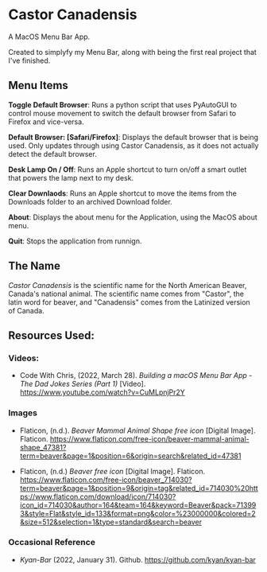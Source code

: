 # Castor Canadensis
A MacOS Menu Bar App.

Created to simplyfy my Menu Bar, along with being the first real project that I've finished.

## Menu Items

**Toggle Default Browser**: Runs a python script that uses PyAutoGUI to control mouse movement to switch the default browser from Safari to Firefox and vice-versa. 

**Default Browser: [Safari/Firefox]**: Displays the default browser that is being used. Only updates through using Castor Canadensis, as it does not actually detect the default browser.
  
**Desk Lamp On / Off**: Runs an Apple shortcut to turn on/off a smart outlet that powers the lamp next to my desk.

**Clear Downlaods**: Runs an Apple shortcut to move the items from the Downloads folder to an archived Download folder.

**About**: Displays the about menu for the Application, using the MacOS about menu.

**Quit**: Stops the application from runnign.

## The Name
*Castor Canadensis* is the scientific name for the North American Beaver, Canada's national animal. The scientific name comes from "Castor", the latin word for beaver, and "Canadensis" comes from the Latinized version of Canada.

## Resources Used:
### Videos:

- Code With Chris, (2022, March 28). *Building a macOS Menu Bar App - The Dad Jokes Series (Part 1)* [Video]. https://www.youtube.com/watch?v=CuMLpnjPr2Y

### Images

- Flaticon, (n.d.). *Beaver Mammal Animal Shape free icon* [Digital Image]. Flaticon. https://www.flaticon.com/free-icon/beaver-mammal-animal-shape_47381?term=beaver&page=1&position=6&origin=search&related_id=47381

- Flaticon, (n.d.) *Beaver free icon* [Digital Image]. Flaticon. https://www.flaticon.com/free-icon/beaver_714030?term=beaver&page=1&position=9&origin=tag&related_id=714030%20https://www.flaticon.com/download/icon/714030?icon_id=714030&author=164&team=164&keyword=Beaver&pack=713993&style=Flat&style_id=133&format=png&color=%23000000&colored=2&size=512&selection=1&type=standard&search=beaver

### Occasional Reference

- *Kyan-Bar* (2022, January 31). Github. https://github.com/kyan/kyan-bar
